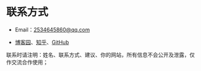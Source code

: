 # 联系方式

- Email：2534645860@qq.com

- [博客园](http://www.cnblogs.com/mosby)、[知乎](https://www.zhihu.com/people/mosbyxsy)、[GitHub](https://github.com/mosbygit)

联系时请注明：姓名、联系方式、建议、你的网站，所有信息不会公开及泄露，仅作交流合作使用；
